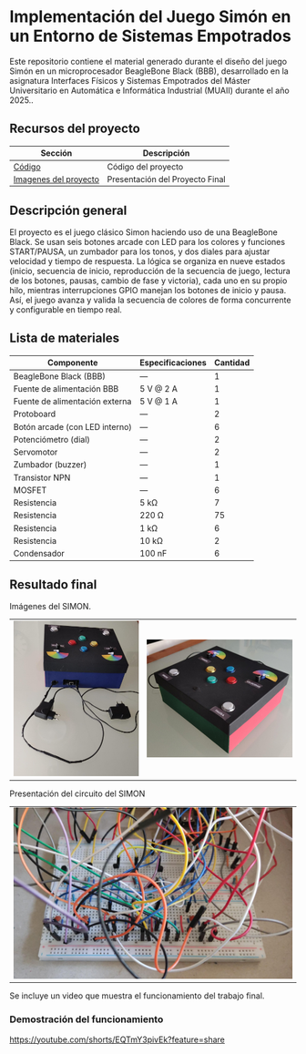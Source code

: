 # Implementación del Juego Simón en un Entorno de Sistemas Empotrados

Este repositorio contiene el material generado durante el diseño del juego Simón en un microprocesador BeagleBone Black (BBB), desarrollado en la asignatura Interfaces Físicos y Sistemas Empotrados del Máster Universitario en Automática e Informática Industrial (MUAII) durante el año 2025..

## Recursos del proyecto
| Sección                    | Descripción                        |
|----------------------------|------------------------------------|
| [Código](Codigo/Simon_game_def/src)      | Código del proyecto |
| [Imagenes del proyecto](doc/)      | Presentación del Proyecto Final |

## Descripción general
El proyecto es el juego clásico Simon haciendo uso de una BeagleBone Black. Se usan seis botones
arcade con LED para los colores y funciones START/PAUSA, un zumbador para los tonos, y dos
diales para ajustar velocidad y tiempo de respuesta. La lógica se organiza en nueve estados (inicio,
secuencia de inicio, reproducción de la secuencia de juego, lectura de los botones, pausas, cambio
de fase y victoria), cada uno en su propio hilo, mientras interrupciones GPIO manejan los botones
de inicio y pausa. Así, el juego avanza y valida la secuencia de colores de forma concurrente y
configurable en tiempo real.

## Lista de materiales
| Componente                        | Especificaciones | Cantidad |
|-----------------------------------|------------------|----------|
| BeagleBone Black (BBB)            | —                | 1        |
| Fuente de alimentación BBB        | 5 V @ 2 A        | 1        |
| Fuente de alimentación externa    | 5 V @ 1 A        | 1        |
| Protoboard                        | —                | 2        |
| Botón arcade (con LED interno)    | —                | 6        |
| Potenciómetro (dial)              | —                | 2        |
| Servomotor                        | —                | 2        |
| Zumbador (buzzer)                 | —                | 1        |
| Transistor NPN                    | —                | 1        |
| MOSFET                            | —                | 6        |
| Resistencia                       | 5 kΩ             | 7        |
| Resistencia                       | 220 Ω            | 75       |
| Resistencia                       | 1 kΩ             | 6        |
| Resistencia                       | 10 kΩ            | 2        |
| Condensador                       | 100 nF           | 6        |

## Resultado final
Imágenes del SIMON.
<table align="center">
  <tr>
    <td><img src="doc/simon_2.jpeg" width="600"></td>
    <td><img src="doc/simon_3.jpeg" width="700"></td>
  </tr>
</table>

Presentación del circuito del SIMON
<table align="center">
  <tr>
    <td><img src="doc/simon_1.jpeg" width="600"></td>
  </tr>
</table>

Se incluye un video que muestra el funcionamiento del trabajo final.
### Demostración del funcionamiento
https://youtube.com/shorts/EQTmY3pivEk?feature=share









